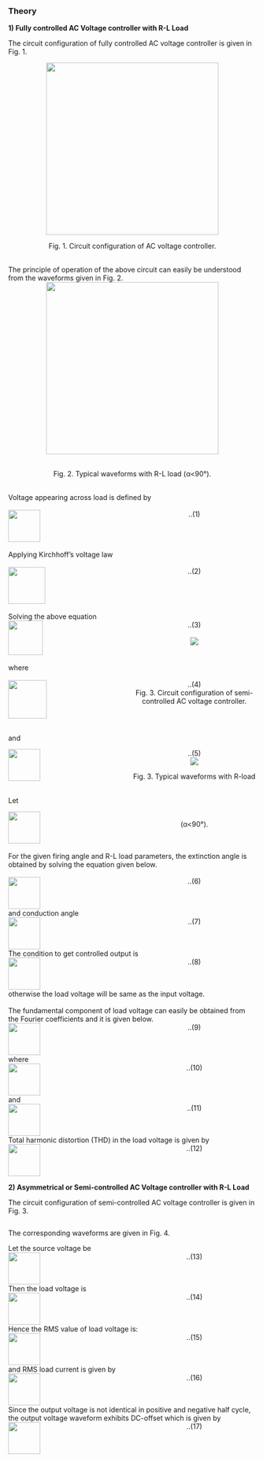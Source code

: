 ### Theory

**1) Fully controlled AC Voltage controller with R-L Load**

The circuit configuration of fully controlled AC voltage controller is given in Fig. 1.

<center>
  <img src="images/th1.png" height="350px">
  
Fig. 1. Circuit configuration of AC voltage controller.

</center>
<br>
The principle of operation of the above circuit can easily be understood from the waveforms given in Fig. 2.
<br>

<center>
  <img src="images/th2.png" height="350px">
  
<br>Fig. 2. Typical waveforms with R-L load (α<90&#176;).

</center>

<div style="float: left; width:100%;"><br>
Voltage appearing across load is defined by
<br><br>
</div>

<br>
<div style="float: left; width:50%;">
  <img src="images/th3.png" height="65px">
</div>
<div style="float: right; width:50%; text-align:center;">
    ..(1)
</div>
<br>

<div style="float: left; width:100%;"><br>
Applying Kirchhoff’s voltage law
<br><br>
</div>

<div style="float: left; width:50%;">
  <img src="images/th4.png" height="75px">
      </div>
<div style="float: right; width:50%; text-align:center;">
    ..(2)

</div>

<div style="float: left; width:100%;"><br>
Solving the above equation
</div><br>

<div style="float: left; width:50%;">
  <img src="images/th5.png" height="70px">
      </div>
<div style="float: right; width:50%; text-align:center;">
    ..(3)

</div>


<div style="float: left; width:100%;"><br>
where
<br><br>
</div>

<div style="float: left; width:50%;">
  <img src="images/th6.png" height="78px">
      </div>
<div style="float: right; width:50%; text-align:center;">
    ..(4)

</div>

<div style="float: left; width:100%;"><br>
  
and
</div><br>

<div style="float: left; width:50%;">
  <img src="images/th7.png" height="65px">
      </div>
<div style="float: right; width:50%; text-align:center;">
    ..(5)

</div>
<br>

<div style="float: left; width:100%;"><br>
  
Let
</div><br>

<div style="float: left; width:50%;">
  <img src="images/th8.png" height="65px">
      </div>
<div style="float: right; width:50%; text-align:center;">
    &nbsp;

</div>
<br>

<div style="float: left; width:100%;"><br>
For the given firing angle and R-L load parameters, the extinction angle is obtained by solving the equation given below.
<br><br>
</div>


<div style="float: left; width:50%;">
  <img src="images/th9.png" height="65px">
      </div>
<div style="float: right; width:50%; text-align:center;">
    ..(6)

</div>

<div style="float: left; width:100%;">
and conduction angle
</div>

<div style="float: left; width:50%;">
  <img src="images/th10.png" height="65px">
      </div>
<div style="float: right; width:50%; text-align:center;">
    ..(7)

</div>
<br>
<div style="float: left; width:100%;">
The condition to get controlled output is
</div>

<div style="float: left; width:50%;">
  <img src="images/th11.png" height="65px">
      </div>
<div style="float: right; width:50%; text-align:center;">
    ..(8)

</div>
<br>

<div style="float: left; width:100%;">
otherwise the load voltage will be same as the input voltage.
<br><br>
The fundamental component of load voltage can easily be obtained from the Fourier coefficients and it is given below.
</div>

<div style="float: left; width:50%;">
  <img src="images/th12.png" height="65px">
      </div>
<div style="float: right; width:50%; text-align:center;">
    ..(9)

</div>
<br>
<br>
<div style="float: left; width:100%;">
where
</div>

<div style="float: left; width:50%;">
  <img src="images/th13.png" height="65px">
      </div>
<div style="float: right; width:50%; text-align:center;">
    ..(10)

</div>
<br>
<br>
<div style="float: left; width:100%;">
and
</div>

<div style="float: left; width:50%;">
  <img src="images/th14.png" height="65px">
      </div>
<div style="float: right; width:50%; text-align:center;">
    ..(11)

</div>
<br>
<br>
<div style="float: left; width:100%;">
Total harmonic distortion (THD) in the load voltage is given by
</div>

<div style="float: left; width:50%;">
  <img src="images/th15.png" height="65px">
      </div>
<div style="float: right; width:50%; text-align:center;">
    ..(12)

</div>
<br>

<br>
<div style="float: left; width:100%;">

**2) Asymmetrical or Semi-controlled AC Voltage controller with R-L Load**

The circuit configuration of semi-controlled AC voltage controller is given in Fig. 3.
</div>

<center>
  <img src="images/th16.png">
  
Fig. 3. Circuit configuration of semi-controlled AC voltage controller.

</center>
<br>

<br>
<div style="float: left; width:100%;">

The corresponding waveforms are given in Fig. 4.

</div>

<center>
  <img src="images/th17.png">
  
Fig. 3. Typical waveforms with R-load (α<90&#176;).

</center>
<br>

<br>
<div style="float: left; width:100%;">
Let the source voltage be
</div>

<div style="float: left; width:50%;">
  <img src="images/th18.png" height="65px">
      </div>
<div style="float: right; width:50%; text-align:center;">
    ..(13)

</div>
<br>

<br>
<div style="float: left; width:100%;">
Then the load voltage is
</div>

<div style="float: left; width:50%;">
  <img src="images/th19.png" height="65px">
      </div>
<div style="float: right; width:50%; text-align:center;">
    ..(14)

</div>

<br>
<div style="float: left; width:100%;">
Hence the RMS value of load voltage is:
</div>

<div style="float: left; width:50%;">
  <img src="images/th20.png" height="65px">
      </div>
<div style="float: right; width:50%; text-align:center;">
    ..(15)

</div>

<br>
<div style="float: left; width:100%;">
and RMS load current is given by 
</div>

<div style="float: left; width:50%;">
  <img src="images/th21.png" height="65px">
      </div>
<div style="float: right; width:50%; text-align:center;">
    ..(16)

</div>

<br>
<div style="float: left; width:100%;">
Since the output voltage is not identical in positive and negative half cycle, the output voltage waveform exhibits DC-offset which is given by
</div>

<div style="float: left; width:50%;">
  <img src="images/th22.png" height="65px">
      </div>
<div style="float: right; width:50%; text-align:center;">
    ..(17)

</div>
